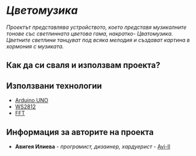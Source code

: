 # *Цветомузика*

*Проектът представлява устройството, което представя музикалните тонове със светлинната цветова гама, накратко- Цватомузика.
Цветните светлини танцуват под всяка мелодия и създават картина в хормония с музиката.*

## Как да си сваля и използвам проекта?


## Използвани технологии

* [Arduino UNO](https://docs.arduino.cc/hardware/uno-rev3)
* [WS2812](https://cdn-shop.adafruit.com/datasheets/WS2812.pdf)
* [FFT](https://en.wikipedia.org/wiki/Fast_Fourier_transform)

## Информация за авторите на проекта

* **Авигея Илиева** - *програмист, дизаинер, хардуерист* - [Avi-Il](https://github.com/AI18527)
